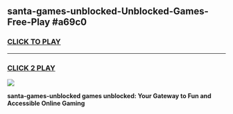 
## santa-games-unblocked-Unblocked-Games-Free-Play #a69c0
<h3>
<a href="https://us.freeplayer.one?title=santa-games-unblocked&ref=9M">CLICK TO PLAY</a></h3>
<hr>

<h3>
<a href="https://us.freeplayer.one?title=santa-games-unblocked&ref=9M">CLICK 2 PLAY</a>
  
</h3>

<a href="https://us.freeplayer.one?title=santa-games-unblocked&ref=9M"><img src="https://clearcache.store/games.png"></a>


**santa-games-unblocked games unblocked: Your Gateway to Fun and Accessible Online Gaming**
